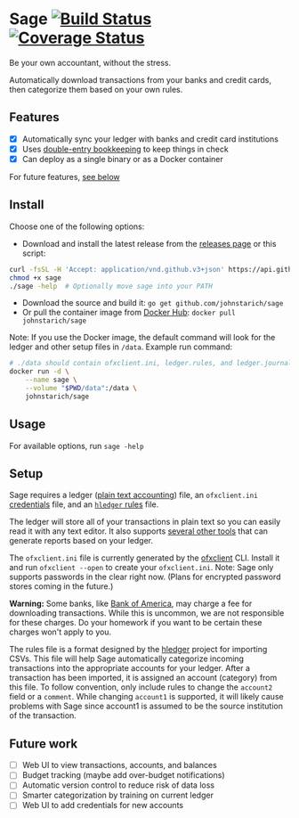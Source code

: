 # Sage [![Build Status](https://travis-ci.com/JohnStarich/sage.svg?branch=master)](https://travis-ci.com/JohnStarich/sage) [![Coverage Status](https://coveralls.io/repos/github/JohnStarich/sage/badge.svg?branch=master)](https://coveralls.io/github/JohnStarich/sage?branch=master)

Be your own accountant, without the stress.

Automatically download transactions from your banks and credit cards, then categorize them based on your own rules.

## Features

* [x] Automatically sync your ledger with banks and credit card institutions
* [x] Uses [double-entry bookkeeping][] to keep things in check
* [x] Can deploy as a single binary or as a Docker container

For future features, [see below](#future-work)

[double-entry bookkeeping]: https://en.wikipedia.org/wiki/Double-entry_bookkeeping_system

## Install

Choose one of the following options:

* Download and install the latest release from the [releases page](https://github.com/JohnStarich/sage/releases/latest) or this script:
```bash
curl -fsSL -H 'Accept: application/vnd.github.v3+json' https://api.github.com/repos/JohnStarich/sage/releases/latest | grep browser_download_url | cut -d '"' -f 4 | grep -i "$(uname -s)-$(uname -m)" | xargs curl -fSL -o sage
chmod +x sage
./sage -help  # Optionally move sage into your PATH
```
* Download the source and build it: `go get github.com/johnstarich/sage`
* Or pull the container image from [Docker Hub](https://hub.docker.com/r/johnstarich/sage): `docker pull johnstarich/sage`

Note: If you use the Docker image, the default command will look for the ledger and other setup files in `/data`. Example run command:
```bash
# ./data should contain ofxclient.ini, ledger.rules, and ledger.journal
docker run -d \
    --name sage \
    --volume "$PWD/data":/data \
    johnstarich/sage
```

## Usage

For available options, run `sage -help`

## Setup

Sage requires a ledger ([plain text accounting][]) file, an `ofxclient.ini` [credentials][ofxclient] file, and an [`hledger` rules][hledger rules] file.

[plain text accounting]: https://plaintextaccounting.org
[ofxclient]: https://github.com/captin411/ofxclient/#bank-information-storage
[hledger rules]: https://hledger.org/csv.html#csv-rules

The ledger will store all of your transactions in plain text so you can easily read it with any text editor. It also supports [several other tools][ledger tools] that can generate reports based on your ledger.

The `ofxclient.ini` file is currently generated by the [ofxclient][] CLI. Install it and run `ofxclient --open` to create your `ofxclient.ini`. Note: Sage only supports passwords in the clear right now. (Plans for encrypted password stores coming in the future.)

**Warning:** Some banks, like [Bank of America][], may charge a fee for downloading transactions. While this is uncommon, we are not responsible for these charges. Do your homework if you want to be certain these charges won't apply to you.

[Bank of America]: https://wiki.gnucash.org/wiki/OFX_Direct_Connect_Bank_Settings#BofA.2C_CA

The rules file is a format designed by the [hledger][] project for importing CSVs. This file will help Sage automatically categorize incoming transactions into the appropriate accounts for your ledger. After a transaction has been imported, it is assigned an account (category) from this file. To follow convention, only include rules to change the `account2` field or a `comment`. While changing `account1` is supported, it will likely cause problems with Sage since account1 is assumed to be the source institution of the transaction.

[hledger]: https://github.com/simonmichael/hledger
[ledger tools]: https://plaintextaccounting.org/#plain-text-accounting-tools

## Future work

* [ ] Web UI to view transactions, accounts, and balances
* [ ] Budget tracking (maybe add over-budget notifications)
* [ ] Automatic version control to reduce risk of data loss
* [ ] Smarter categorization by training on current ledger
* [ ] Web UI to add credentials for new accounts 
